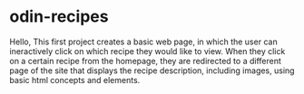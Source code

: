 # odin-recipes
Hello,
This first project creates a basic web page, in which the user can ineractively click on which recipe they would like to view.
When they click on a certain recipe from the homepage, they are redirected to a different page of the site that displays
the recipe description, including images, using basic html concepts and elements.